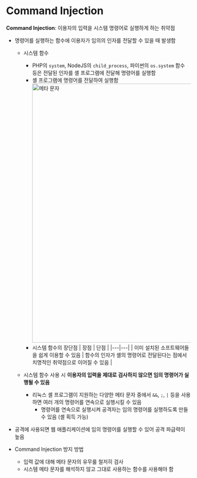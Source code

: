 # Command Injection

**Command Injection**: 이용자의 입력을 시스템 명령어로 실행하게 하는 취약점
* 명령어를 실행하는 함수에 이용자가 임의의 인자를 전달할 수 있을 때 발생함
    - 시스템 함수
        + PHP의 ```system```, NodeJS의 ```child_process```, 파이썬의 ```os.system``` 함수 등은 전달된 인자를 셸 프로그램에 전달해 명령어를 실행함
        + 셸 프로그램에 명령어를 전달하여 실행함
              <img width="704" alt="메타 문자" src="https://github.com/augustf86/Today_I_Learn/assets/122844932/d5a8386b-7388-4797-83af-b541bf45fe7e">
              <br/>
        + 시스템 함수의 장단점
            | 장점 | 단점 |
            |---|---|
            | 이미 설치된 소프트웨어들을 쉽게 이용할 수 있음 | 함수의 인자가 셸의 명령어로 전달된다는 점에서 치명적인 취약점으로 이어질 수 있음 |

    - 시스템 함수 사용 시 **이용자의 입력을 제대로 검사하지 않으면 임의 명령어가 실행될 수 있음**
        + 리눅스 셸 프로그램이 지원하는 다양한 메타 문자 중에서 ``&&``, ``;``, ``|`` 등을 사용하면 여러 개의 명령어를 연속으로 실행시킬 수 있음
            + 명령어를 연속으로 실행시켜 공격자는 임의 명령어를 실행하도록 만들 수 있음 (셸 획득 가능)

* 공격에 사용되면 웹 애플리케이션에 임의 명령어를 실행할 수 있어 공격 파급력이 높음
* Command Injection 방지 방법
    - 입력 값에 대해 메타 문자의 유무룰 철저히 검사
    - 시스템 메타 문자를 해석하지 않고 그대로 사용하는 함수를 사용해야 함
